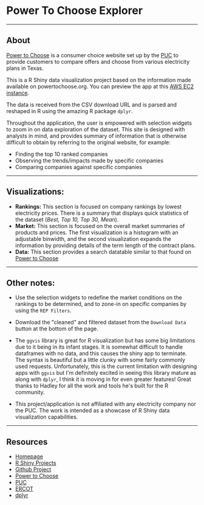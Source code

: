 # Power To Choose Explorer

------

## About
[Power to Choose](http://www.powertochoose.org/) is a consumer choice website set up by the [PUC](https://www.puc.texas.gov/) to provide customers to compare offers and choose from various electricity plans in Texas.

This is a R Shiny data visualization project based on the information made available on powertochoose.org.  You can preview the app at this [AWS EC2 instance](http://ec2-54-183-164-175.us-west-1.compute.amazonaws.com:3838/PowerToChoose/).

The data is received from the CSV download URL and is parsed and reshaped in R using the amazing R package `dplyr`.

Throughout the application, the user is empowered with selection widgets to zoom in on data exploration of the dataset.  This site is designed with analysts in mind, and provides summary of information that is otherwise difficult to obtain by referring to the original website, for example:

- Finding the top 10 ranked companies
- Observing the trends/impacts made by specific companies
- Comparing companies against specific companies

------

## Visualizations:
- **Rankings:** This section is focused on company rankings by lowest electricity prices.  There is a summary that displays quick statistics of the dataset (*Best, Top 10, Top 30, Mean*).
- **Market:** This section is focused on the overall market summaries of products and prices.  The first visualization is a histogram with an adjustable binwidth, and the second visualization expands the information by providing details of the term length of the contract plans.
- **Data:** This section provides a search datatable similar to that found on [Power to Choose](http://www.powertochoose.org/)

------

## Other notes:
- Use the selection widgets to redefine the market conditions on the rankings to be determined, and to zone-in on specific companies by using the `REP Filters`.

- Download the "cleaned" and filtered dataset from the `Download Data` button at the bottom of the page.

- The `ggvis` library is great for R visualization but has some big limitations due to it being in its infant stages.  It is somewhat difficult to handle dataframes with no data, and this causes the shiny app to terminate.  The syntax is beautiful but a little clunky with some fairly commonly used requests.  Unfortunately, this is the current limitation with designing apps with `ggvis` but I'm definitely excited in seeing this library mature as along with `dplyr`, I think it is moving in for even greater features!  Great thanks to Hadley for all the work and tools he's built for the R community.

- This project/application is not affiliated with any electricity company nor the PUC.  The work is intended as a showcase of R Shiny data visualization capabilities.

------

## Resources
- [Homepage](https://chrisrzhou.github.io/)
- [R Shiny Projects](http://ec2-54-183-164-175.us-west-1.compute.amazonaws.com:3838/)
- [Github Project](https://github.com/chrisrzhou/RShiny-PowerToChoose)
- [Power to Choose](http://www.powertochoose.org/)
- [PUC](https://www.puc.texas.gov/)
- [ERCOT](http://www.ercot.com/)
- [dplyr](http://cran.rstudio.com/web/packages/dplyr/vignettes/introduction.html)
